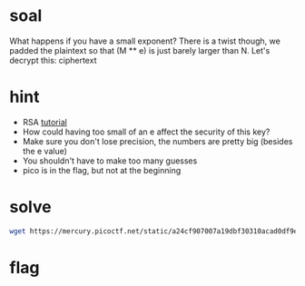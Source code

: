 # soal
What happens if you have a small exponent? There is a twist though, we padded the plaintext so that (M ** e) is just barely larger than N. Let's decrypt this: ciphertext

# hint
- RSA [tutorial](https://en.wikipedia.org/wiki/RSA_(cryptosystem))
- How could having too small of an e affect the security of this key?
- Make sure you don't lose precision, the numbers are pretty big (besides the e value)
- You shouldn't have to make too many guesses
- pico is in the flag, but not at the beginning

# solve
```bash
wget https://mercury.picoctf.net/static/a24cf907007a19dbf30310acad0df9e5/ciphertext


```

# flag